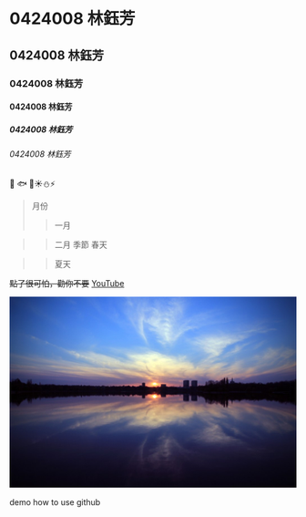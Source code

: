 # 0424008 林鈺芳
## 0424008 林鈺芳
### 0424008 林鈺芳
#### 0424008 林鈺芳
##### 0424008 林鈺芳
###### 0424008 林鈺芳

:penguin:
:fish:
:whale2::sunny::snowman::zap:


>月份
>>一月

>>二月
>季節
>>春天

>>夏天


~~點了很可怕，勸你不要~~
[YouTube](https://www.youtube.com/)



![](123.jpg "風景")


demo how to use github
